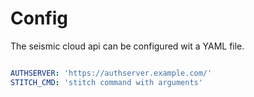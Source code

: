 # Config

The seismic cloud api can be configured wit a YAML file.

```yaml

AUTHSERVER: 'https://authserver.example.com/'
STITCH_CMD: 'stitch command with arguments'


```
